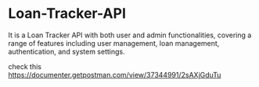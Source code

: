 # Loan-Tracker-API

It is a Loan Tracker API with both user and admin functionalities, covering a range of features including user management, loan management, authentication, and system settings.

check this https://documenter.getpostman.com/view/37344991/2sAXjGduTu
